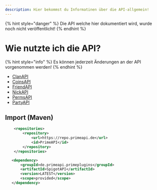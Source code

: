 ```yaml
---
description: Hier bekommst du Informatinen über die API-allgemein!
---
```


{% hint style="danger" %}
Die API welche hier dokumentiert wird, wurde noch nicht veröffentlicht!
{% endhint %}

# Wie nutzte ich die API?

{% hint style="info" %}
Es können jederzeit Änderungen an der API vorgenommen werden!
{% endhint %}


* [ClanAPI](clanapi.md)
* [CoinsAPI](coinsapi.md)
* [FriendAPI](friendapi.md)
* [NickAPI](nickapi.md)
* [PermsAPI](partyapi.md)
* [PartyAPI](permsapi.md)

## Import (Maven)

```xml
    <repositories>
        <repository>
            <url>https://repo.primeapi.de</url>
            <id>PrimeAPI</id>
        </repository>
    </repositories>

   <dependency>
       <groupId>de.primeapi.primeplugins</groupId>
       <artifactId>SpigotAPI</artifactId>
       <version>LATEST</version>
       <scope>provided</scope>
   </dependency>
```
